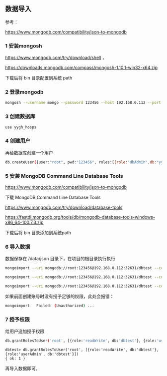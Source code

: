 ## 数据导入

参考：

https://www.mongodb.com/compatibility/json-to-mongodb



### 1 安装mongosh 

https://www.mongodb.com/try/download/shell ，

https://downloads.mongodb.com/compass/mongosh-1.10.1-win32-x64.zip

下载后将 bin 目录配置到系统 path



### 2 登录mongodb

```bash
mongosh --username mongo --password 123456 --host 192.168.0.112 --port 32631 --authenticationDatabase admin
```



### 3 创建数据库

```bash
use yygh_hosps
```



### 4 创建用户

再给数据库创建一个用户

```bash
db.createUser({user:"root", pwd:"123456", roles:[{role:"dbAdmin",db:"yygh_hosps"}, {role:'readWrite', db:'yygh_hosps'}, {role:'userAdmin', db:'yygh_hosps'}]})
```



### 5 安装 MongoDB Command Line Database Tools

https://www.mongodb.com/compatibility/json-to-mongodb

下载 MongoDB Command Line Database Tools

https://www.mongodb.com/try/download/database-tools

https://fastdl.mongodb.org/tools/db/mongodb-database-tools-windows-x86_64-100.7.3.zip

下载后将 bin 目录添加到系统path



### 6 导入数据

数据保存在 /data/json 目录下，在项目的根目录执行执行

```bash
mongoimport --uri mongodb://root:123456@192.168.0.112:32631/dbtest --collection Department --jsonArray data\json\Department.json

mongoimport --uri mongodb://root:123456@192.168.0.112:32631/dbtest --collection Hospital --jsonArray data\json\Hospital.json

mongoimport --uri mongodb://root:123456@192.168.0.112:32631/dbtest --collection Schedule --jsonArray data\json\Schedule.json
```

如果前面创建账号时没有授予足够的权限，此处会报错：

```bash
mongoimport   Failed: (Unauthorized) ...
```



### 7 授予权限

给用户追加授予权限

```bash
db.grantRolesToUser('root', [{role:'readWrite', db:'dbtest'}, {role:'userAdmin', db:'dbtest'}])
```

```
dbtest> db.grantRolesToUser('root', [{role:'readWrite', db:'dbtest'}, {role:'userAdmin', db:'dbtest'}])
{ ok: 1 }
```

再导入数据即可。



